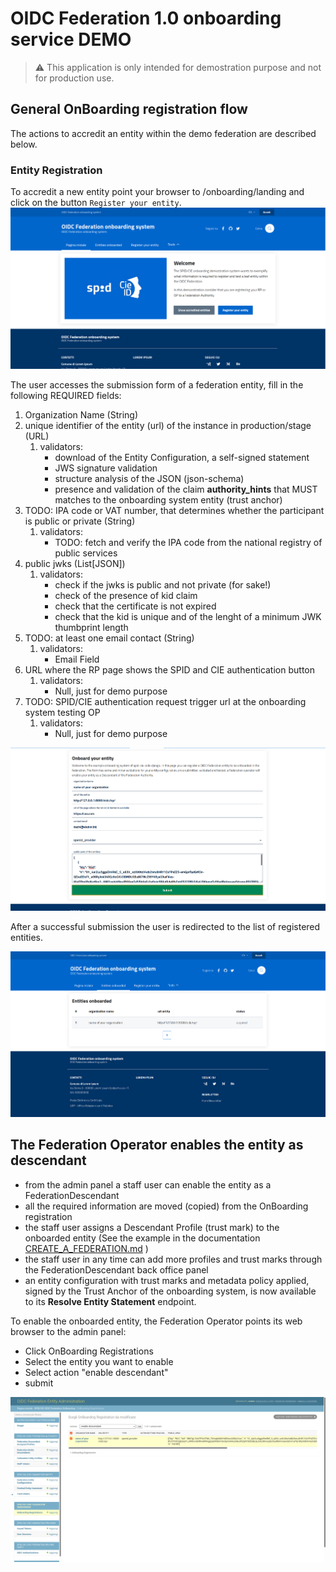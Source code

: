 # OIDC Federation 1.0 onboarding service DEMO

> ⚠️ This application is only intended for demostration purpose and not for production use.

## General OnBoarding registration flow

The actions to accredit an entity within the demo federation are described below.

### Entity Registration

To accredit a new entity point your browser to /onboarding/landing and click on the button `Register your entity`.
![Onboarding landing](../images/onboarding_landing.png)

The user accesses the submission form of a federation entity, fill in the following REQUIRED fields:

1. Organization Name (String)
2. unique identifier of the entity (url) of the instance in production/stage (URL)
    1. validators:
        - download of the Entity Configuration, a self-signed statement
        - JWS signature validation
        - structure analysis of the JSON (json-schema)
        - presence and validation of the claim  __authority_hints__ that MUST matches to the onboarding system entity (trust anchor)
3. TODO: IPA code or VAT number, that determines whether the participant is public or private (String)
    1. validators:
        - TODO: fetch and verify the IPA code from the national registry of public services
4. public jwks (List[JSON])
    1. validators:
        - check if the jwks is public and not private (for sake!)
        - check of the presence of kid claim
        - check that the certificate is not expired
        - check that the kid is unique and of the lenght of a minimum JWK thumbprint length
5. TODO: at least one email contact (String)
    1. validators:
        - Email Field
6. URL where the RP page shows the SPID and CIE authentication button
    1. validators:
        - Null, just for demo purpose
7. TODO: SPID/CIE authentication request trigger url at the onboarding system testing OP
    1. validators:
        - Null, just for demo purpose

![Registration entity](../images/fillregistration.png)

After a successful submission the user is redirected to the list of registered entities.

![entity list](../images/listentity.png)

## The Federation Operator enables the entity as descendant

- from the admin panel a staff user can enable the entity as a FederationDescendant
- all the required information are moved (copied) from the OnBoarding registration 
- the staff user assigns a Descendant Profile (trust mark) to the onboarded entity
 (See the example in the documentation [CREATE_A_FEDERATION.md](../CREATE_A_FEDERATION.md#register-a-provider-in-the-federation) )
- the staff user in any time can add more profiles and trust marks through the FederationDescendant back office panel
- an entity configuration with trust marks and metadata policy applied, signed by the Trust Anchor of the onboarding system,
 is now available to its __Resolve Entity Statement__ endpoint.

To enable the onboarded entity, the Federation Operator points its web browser to the admin panel:

- Click OnBoarding Registrations
- Select the entity you want to enable 
- Select action "enable descendant"
- submit

![admin enable descendant](../images/enable_descendant.png)
